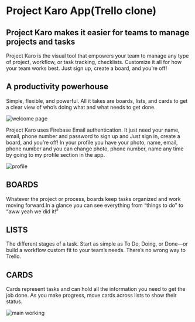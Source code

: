 # Project Karo App(Trello clone)

## Project Karo makes it easier for teams to manage projects and tasks
Project Karo is the visual tool that empowers your team to manage any type of project, workflow, or task tracking, checklists. 
Customize it all for how your team works best. Just sign up, create a board, and you’re off!

## A productivity powerhouse
Simple, flexible, and powerful. All it takes are boards, lists, and cards to get a clear view of who’s doing what and what needs to get done.

![welcome page](https://user-images.githubusercontent.com/92887905/179423749-1f9e6384-e7a0-4753-93cd-79d7159b3510.png)

Project Karo uses Firebase Email authentication. It just need your name, email, phone number and password to sign up and 
Just sign in, create a board, and you’re off! In your profile you have your photo, name, email, phone number and
 you can change photo, phone number, name any time by going to my profile section in the app.

![profile](https://user-images.githubusercontent.com/92887905/179423829-d44f67c1-860c-4815-b6b4-da0ac9639b2e.png)

## BOARDS
Whatever the project or process, 
boards keep tasks organized and 
work moving forward.In a glance 
you can see everything from 
“things to do” to “aww yeah we did it!”

## LISTS
The different stages of a task. Start as simple as To Do, Doing, or Done—or build a workflow custom fit to your team’s needs. There’s no wrong way to Trello.

## CARDS
Cards represent tasks and can hold all the information you need to get the job done. As you make progress, move cards across lists to show their status.

![main working](https://user-images.githubusercontent.com/92887905/179424215-5480a32d-f9dc-428d-8ee9-82a5f010737e.png)


